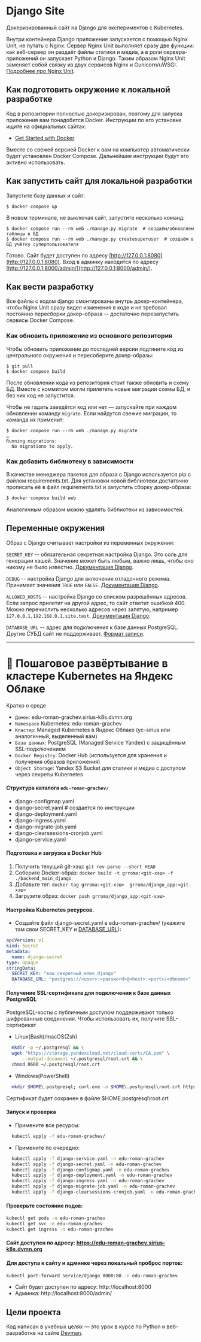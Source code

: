 # Django Site

Докеризированный сайт на Django для экспериментов с Kubernetes.

Внутри контейнера Django приложение запускается с помощью Nginx Unit, не путать с Nginx. Сервер Nginx Unit выполняет сразу две функции: как веб-сервер он раздаёт файлы статики и медиа, а в роли сервера-приложений он запускает Python и Django. Таким образом Nginx Unit заменяет собой связку из двух сервисов Nginx и Gunicorn/uWSGI. [Подробнее про Nginx Unit](https://unit.nginx.org/).

## Как подготовить окружение к локальной разработке

Код в репозитории полностью докеризирован, поэтому для запуска приложения вам понадобится Docker. Инструкции по его установке ищите на официальных сайтах:

- [Get Started with Docker](https://www.docker.com/get-started/)

Вместе со свежей версией Docker к вам на компьютер автоматически будет установлен Docker Compose. Дальнейшие инструкции будут его активно использовать.

## Как запустить сайт для локальной разработки

Запустите базу данных и сайт:

```shell
$ docker compose up
```

В новом терминале, не выключая сайт, запустите несколько команд:

```shell
$ docker compose run --rm web ./manage.py migrate  # создаём/обновляем таблицы в БД
$ docker compose run --rm web ./manage.py createsuperuser  # создаём в БД учётку суперпользователя
```

Готово. Сайт будет доступен по адресу [http://127.0.0.1:8080](http://127.0.0.1:8080). Вход в админку находится по адресу [http://127.0.0.1:8000/admin/](http://127.0.0.1:8000/admin/).

## Как вести разработку

Все файлы с кодом django смонтированы внутрь докер-контейнера, чтобы Nginx Unit сразу видел изменения в коде и не требовал постоянно пересборки докер-образа -- достаточно перезапустить сервисы Docker Compose.

### Как обновить приложение из основного репозитория

Чтобы обновить приложение до последней версии подтяните код из центрального окружения и пересоберите докер-образы:

``` shell
$ git pull
$ docker compose build
```

После обновлении кода из репозитория стоит также обновить и схему БД. Вместе с коммитом могли прилететь новые миграции схемы БД, и без них код не запустится.

Чтобы не гадать заведётся код или нет — запускайте при каждом обновлении команду `migrate`. Если найдутся свежие миграции, то команда их применит:

```shell
$ docker compose run --rm web ./manage.py migrate
…
Running migrations:
  No migrations to apply.
```

### Как добавить библиотеку в зависимости

В качестве менеджера пакетов для образа с Django используется pip с файлом requirements.txt. Для установки новой библиотеки достаточно прописать её в файл requirements.txt и запустить сборку докер-образа:

```sh
$ docker compose build web
```

Аналогичным образом можно удалять библиотеки из зависимостей.

<a name="env-variables"></a>
## Переменные окружения

Образ с Django считывает настройки из переменных окружения:

`SECRET_KEY` -- обязательная секретная настройка Django. Это соль для генерации хэшей. Значение может быть любым, важно лишь, чтобы оно никому не было известно. [Документация Django](https://docs.djangoproject.com/en/3.2/ref/settings/#secret-key).

`DEBUG` -- настройка Django для включения отладочного режима. Принимает значения `TRUE` или `FALSE`. [Документация Django](https://docs.djangoproject.com/en/3.2/ref/settings/#std:setting-DEBUG).

`ALLOWED_HOSTS` -- настройка Django со списком разрешённых адресов. Если запрос прилетит на другой адрес, то сайт ответит ошибкой 400. Можно перечислить несколько адресов через запятую, например `127.0.0.1,192.168.0.1,site.test`. [Документация Django](https://docs.djangoproject.com/en/3.2/ref/settings/#allowed-hosts).

`DATABASE_URL` -- адрес для подключения к базе данных PostgreSQL. Другие СУБД сайт не поддерживает. [Формат записи](https://github.com/jacobian/dj-database-url#url-schema).


---
# 🚀 Пошаговое развёртывание в кластере Kubernetes на Яндекс Облаке
Кратко о среде
- `Домен`: edu-roman-grachev.sirius-k8s.dvmn.org
- `Namespace` Kubernetes: edu-roman-grachev
- `Кластер`: Managed Kubernetes в Яндекс Облаке (yc-sirius или аналогичный, выделенный вам)
- `База данных`: PostgreSQL (Managed Service Yandex) с защищённым SSL-подключением
- `Docker Registry`: Docker Hub (используется для хранения и получения образов приложения)
- `Object Storage`: Yandex S3 Bucket для статики и медиа с доступом через секреты Kubernetes


#### Структура каталога `edu-roman-grachev/`
- django-configmap.yaml
- django-secret.yaml      # создается по инструкции
- django-deployment.yaml
- django-ingress.yaml
- django-migrate-job.yaml
- django-clearsessions-cronjob.yaml
- django-service.yaml


#### Подготовка и загрузка в Docker Hub

1. Получить текущий git-хэш: `git rev-parse --short HEAD`
2. Соберите Docker-образ: `docker build -t grroma:<git-хэш> -f ./backend_main_django`
3. Добавьте тег: `docker tag grroma:<git-хэш>  grroma/django_app:<git-хэш>`
4. Загрузите образ: `docker push grroma/django_app:<git-хэш>`


#### Настройка Kubernetes ресурсов.

- Создайте файл django-secret.yaml в edu-roman-grachev/ (укажите там свои SECRET_KEY и [DATABASE_URL](https://github.com/jazzband/dj-database-url)):

```yaml
apiVersion: v1
kind: Secret
metadata:
  name: django-secret
type: Opaque
stringData:
  SECRET_KEY: "ваш_секретный_ключ_django"
  DATABASE_URL: "postgres://<user>:<password>@<host>:<port>/<dbname>"
```
#### Получение SSL-сертификата для подключения к базе данных PostgreSQL
PostgreSQL-хосты с публичным доступом поддерживают только шифрованные соединения. Чтобы использовать их, получите SSL-сертификат

- Linux(Bash)/macOS(Zsh)
```bash
  mkdir -p ~/.postgresql && \
  wget "https://storage.yandexcloud.net/cloud-certs/CA.pem" \
      --output-document ~/.postgresql/root.crt && \
  chmod 0600 ~/.postgresql/root.crt
```

- Windows(PowerShell)
```bash
  mkdir $HOME\.postgresql; curl.exe -o $HOME\.postgresql\root.crt https://storage.yandexcloud.net/cloud-certs/CA.pem
```

Сертификат будет сохранен в файле $HOME\.postgresql\root.crt

#### Запуск и проверка
- Примените все ресурсы:

```bash
  kubectl apply -f edu-roman-grachev/
```

- Примените по очередно:
```bash
  kubectl apply -f django-service.yaml -n edu-roman-grachev
  kubectl apply -f django-secret.yaml -n edu-roman-grachev
  kubectl apply -f django-configmap.yaml -n edu-roman-grachev
  kubectl apply -f django-deployment.yaml -n edu-roman-grachev
  kubectl apply -f django-ingress.yaml -n edu-roman-grachev
  kubectl apply -f django-migrate-job.yaml -n edu-roman-grachev
  kubectl apply -f django-clearsessions-cronjob.yaml -n edu-roman-grachev
```

#### Проверьте состояние подов:

```bash
kubectl get pods -n edu-roman-grachev
kubectl get svc -n edu-roman-grachev
kubectl get ingress -n edu-roman-grachev
```

#### Сайт доступен по адресу: https://edu-roman-grachev.sirius-k8s.dvmn.org

#### Для доступа к сайту и админке через локальный проброс портов:

```bash
kubectl port-forward service/django 8000:80 -n edu-roman-grachev
```
- Сайт будет доступен по адресу: http://localhost:8000
- Админка: http://localhost:8000/admin/

## Цели проекта
Код написан в учебных целях — это урок в курсе по Python и веб-разработке на сайте [Devman](https://dvmn.org/).